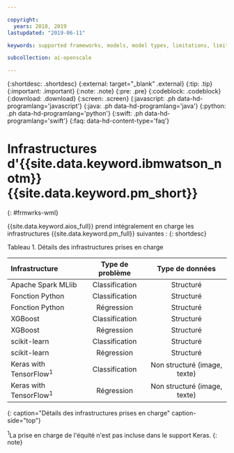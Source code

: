 ```yaml
---

copyright:
  years: 2018, 2019
lastupdated: "2019-06-11"

keywords: supported frameworks, models, model types, limitations, limits

subcollection: ai-openscale

---
```


{:shortdesc: .shortdesc}
{:external: target="_blank" .external}
{:tip: .tip}
{:important: .important}
{:note: .note}
{:pre: .pre}
{:codeblock: .codeblock}
{:download: .download}
{:screen: .screen}
{:javascript: .ph data-hd-programlang='javascript'}
{:java: .ph data-hd-programlang='java'}
{:python: .ph data-hd-programlang='python'}
{:swift: .ph data-hd-programlang='swift'}
{:faq: data-hd-content-type='faq'}

# Infrastructures d'{{site.data.keyword.ibmwatson_notm}} {{site.data.keyword.pm_short}}
{: #frmwrks-wml}

{{site.data.keyword.aios_full}} prend intégralement en charge les infrastructures {{site.data.keyword.pm_full}} suivantes : 
{: shortdesc}

Tableau 1. Détails des infrastructures prises en charge

| Infrastructure | Type de problème | Type de données |
|:---|:---:|:---:|
| Apache Spark MLlib | Classification | Structuré |
| Fonction Python | Classification | Structuré |
| Fonction Python | Régression | Structuré |
| XGBoost | Classification | Structuré |
| XGBoost | Régression | Structuré |
| scikit-learn | Classification | Structuré |
| scikit-learn | Régression | Structuré |
| Keras with TensorFlow<sup>1</sup> | Classification | Non structuré (image, texte) |
| Keras with TensorFlow<sup>1</sup> | Régression | Non structuré (image, texte) |
{: caption="Détails des infrastructures prises en charge" caption-side="top"}

<sup>1</sup>La prise en charge de l'équité n'est pas incluse dans le support Keras.
{: note}



